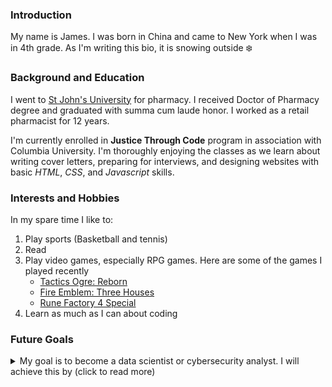 ### Introduction
My name is James. I was born in China and came to New York when I was in 4th grade. As I'm writing this bio, it is snowing outside :snowflake:
<br>

### Background and Education
I went to [St John's University](https://www.stjohns.edu/) for pharmacy. I received Doctor of Pharmacy degree and graduated with summa cum laude honor. I worked as a retail pharmacist for 12 years.  
  
I'm currently enrolled in **Justice Through Code** program in association with Columbia University. I'm thoroughly enjoying the classes as we learn about writing cover letters, preparing for interviews, and designing websites with basic *HTML*, *CSS*, and *Javascript* skills.
### Interests and Hobbies
In my spare time I like to:
1. Play sports (Basketball and tennis)
2. Read
3. Play video games, especially RPG games. Here are some of the games I played recently
   - [Tactics Ogre: Reborn](https://tactics-ogre.square-enix-games.com/en-us/)
   - [Fire Emblem: Three Houses](https://www.nintendo.com/us/store/products/fire-emblem-three-houses-switch/)
   - [Rune Factory 4 Special](https://store.steampowered.com/app/1580240/Rune_Factory_4_Special/)
4. Learn as much as I can about coding
### Future Goals
<details>
  <summary>My goal is to become a data scientist or cybersecurity analyst. I will achieve this by (click to read more)</summary>
  
- Graduating from all 3 JTC Cohorts
- Completing additional skills courses on Coursera
- Continuously updating my resume and working on interview skills
- Having a narrative ready to explain my past
    
</details>
